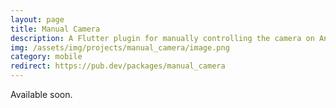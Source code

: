```yaml
---
layout: page
title: Manual Camera
description: A Flutter plugin for manually controlling the camera on Android devices
img: /assets/img/projects/manual_camera/image.png
category: mobile
redirect: https://pub.dev/packages/manual_camera
---
```


Available soon.
